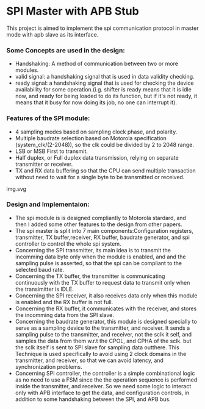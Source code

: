 # SPI Master with APB Stub
This project is aimed to implement the spi communication protocol in master mode with apb slave as its interface.

### Some Concepts are used in the design:
* Handshaking: A method of communication between two or more modules.
* valid signal: a handshaking signal that is used in data validity checking.
* ready signal: a handshaking signal that is used for checking the device availability for some operation.(i.g. shifter is ready means that it is idle now, and ready for being loaded to do its function, but if it's not ready, it means that it busy for now doing its job, no one can interrupt it).

### Features of the SPI module:
* 4 sampling modes based on sampling clock phase, and polarity.
* Multiple baudrate selection based on Motorola specification (system_clk/(2-2048)), so the clk could be divided by 2 to 2048 range.
* LSB or MSB First to transmit.
* Half duplex, or Full duplex data transmission, relying on separate transmitter or receiver.
* TX and RX data buffering so that the CPU can send multiple transaction without need to wait for a single byte to be transmitted or received.

img.svg

### Design and Implementaion:
* The spi module is is designed compliantly to Motorola stardard, and then I added some other features to the design from other papers.
* The spi master is split into 7 main components:Configuration registers, transmitter, TX buffer,receiver, RX buffer, baudrate generator, and spi controller to control the whole spi system.
* Concerning the SPI transmitter, its main idea is to transmit the incomming data byte only when the module is enabled, and and the sampling pulse is asserted, so that the spi can be compliant to the selected baud rate.
* Concerning the TX buffer, the transmitter is communicating continuously with the TX buffer to request data to transmit only when the transimitter is IDLE.
* Concerning the SPI receiver, it also receives data only when this module is enabled and the RX buffer is not full.
* Concerning the RX buffer, it communicates with the receiver, and stores the incomming data from the SPI slave.
* Concerning the baudrate generator, this module is designed specially to serve as a sampling device to the transmitter, and receiver. It sends a sampling pulse to the transmitter, and receiver, not the sclk it self, and samples the data from them w.r.t the CPOL, and CPHA of the sclk. but the sclk itself is sent to SPI slave for sampling data outthere. This Technique is used specifically to avoid using 2 clock domains in the transmitter, and receiver, so that we can avoid latency, and synchronization problems.
* Concerning SPI controller, the controller is a simple combinational logic as no need to use a FSM since the the operation sequence is performed inside the transmitter, and receiver. So we need some logic to interact only with APB interface to get the data, and configuration controls, in addition to some handshaking between the SPI, and APB bus.
